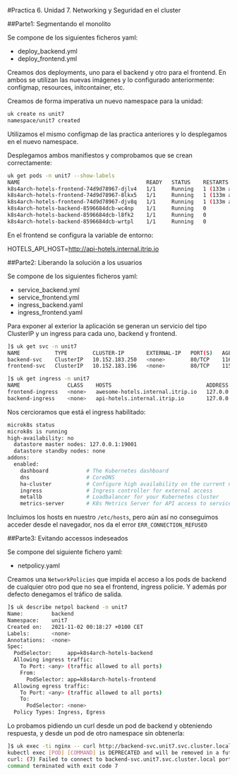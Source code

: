 #Practica 6. Unidad 7. Networking y Seguridad en el cluster


##Parte1: Segmentando el monolito

Se compone de los siguientes ficheros yaml:

- deploy_backend.yml
- deploy_frontend.yml

Creamos dos deployments, uno para el backend y otro para el frontend. En ambos se utilizan las nuevas imágenes y lo configurado anteriormente: configmap, resources, initcontainer, etc.

Creamos de forma imperativa un nuevo namespace para la unidad:

```bash
uk create ns unit7
namespace/unit7 created
```
Utilizamos el mismo configmap de las practica anteriores y lo desplegamos en el nuevo namespace.

Desplegamos ambos manifiestos y comprobamos que se crean correctamente:

```bash
uk get pods -n unit7 --show-labels
NAME                                        READY   STATUS    RESTARTS       AGE   LABELS
k8s4arch-hotels-frontend-74d9d78967-djlv4   1/1     Running   1 (133m ago)   13h   app=k8s4arch-hotels-frontend,pod-template-hash=74d9d78967,tier=frontend,version=stable
k8s4arch-hotels-frontend-74d9d78967-8lkx5   1/1     Running   1 (133m ago)   13h   app=k8s4arch-hotels-frontend,pod-template-hash=74d9d78967,tier=frontend,version=stable
k8s4arch-hotels-frontend-74d9d78967-djv8q   1/1     Running   1 (133m ago)   13h   app=k8s4arch-hotels-frontend,pod-template-hash=74d9d78967,tier=frontend,version=stable
k8s4arch-hotels-backend-8596684dcb-wc4np    1/1     Running   0              56m   app=k8s4arch-hotels-backend,pod-template-hash=8596684dcb,tier=backend,version=stable
k8s4arch-hotels-backend-8596684dcb-l8fk2    1/1     Running   0              56m   app=k8s4arch-hotels-backend,pod-template-hash=8596684dcb,tier=backend,version=stable
k8s4arch-hotels-backend-8596684dcb-wrtpl    1/1     Running   0              55m   app=k8s4arch-hotels-backend,pod-template-hash=8596684dcb,tier=backend,version=stable
```

En el frontend se configura la variable de entorno:

HOTELS_API_HOST=http://api-hotels.internal.itrip.io

##Parte2: Liberando la solución a los usuarios

Se compone de los siguientes ficheros yaml:

- service_backend.yml
- service_frontend.yml
- ingress_backend.yaml
- ingress_frontend.yaml

Para exponer al exterior la aplicación se generan un servicio del tipo ClusterIP y un ingress para cada uno, backend y frontend.

```bash
]$ uk get svc -n unit7
NAME           TYPE        CLUSTER-IP       EXTERNAL-IP   PORT(S)   AGE
backend-svc    ClusterIP   10.152.183.250   <none>        80/TCP    116m
frontend-svc   ClusterIP   10.152.183.196   <none>        80/TCP    115m

]$ uk get ingress -n unit7
NAME               CLASS    HOSTS                              ADDRESS     PORTS   AGE
frontend-ingress   <none>   awesome-hotels.internal.itrip.io   127.0.0.1   80      114m
backend-ingress    <none>   api-hotels.internal.itrip.io       127.0.0.1   80      114m
```
Nos cercioramos que está el ingress habilitado:

```bash
microk8s status
microk8s is running
high-availability: no
  datastore master nodes: 127.0.0.1:19001
  datastore standby nodes: none
addons:
  enabled:
    dashboard            # The Kubernetes dashboard
    dns                  # CoreDNS
    ha-cluster           # Configure high availability on the current node
    ingress              # Ingress controller for external access
    metallb              # Loadbalancer for your Kubernetes cluster
    metrics-server       # K8s Metrics Server for API access to service metrics
```
Incluimos los hosts en nuestro `/etc/hosts`, pero aún así no conseguimos acceder desde el navegador, nos da el error `ERR_CONNECTION_REFUSED`


##Parte3: Evitando accessos indeseados

Se compone del siguiente fichero yaml:

- netpolicy.yaml

Creamos una `NetworkPolicies` que impida el acceso a los pods de backend de cualquier otro pod que no sea el frontend, ingress policie. Y además por defecto denegamos el tráfico de salida.

```bash
]$ uk describe netpol backend -n unit7
Name:         backend
Namespace:    unit7
Created on:   2021-11-02 00:18:27 +0100 CET
Labels:       <none>
Annotations:  <none>
Spec:
  PodSelector:     app=k8s4arch-hotels-backend
  Allowing ingress traffic:
    To Port: <any> (traffic allowed to all ports)
    From:
      PodSelector: app=k8s4arch-hotels-frontend
  Allowing egress traffic:
    To Port: <any> (traffic allowed to all ports)
    To:
      PodSelector: <none>
  Policy Types: Ingress, Egress
```

Lo probamos pidiendo un curl desde un pod de backend y obteniendo respuesta, y desde un pod de otro namespace sin obtenerla:

```bash
]$ uk exec -ti nginx -- curl http://backend-svc.unit7.svc.cluster.local/hotels
kubectl exec [POD] [COMMAND] is DEPRECATED and will be removed in a future version. Use kubectl exec [POD] -- [COMMAND] instead.
curl: (7) Failed to connect to backend-svc.unit7.svc.cluster.local port 80: Connection timed out
command terminated with exit code 7
```

